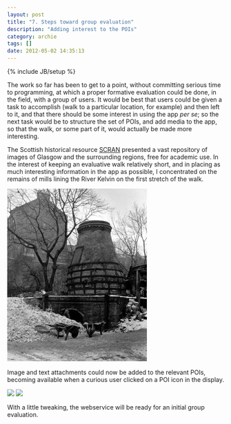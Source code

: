 ```yaml
---
layout: post
title: "7. Steps toward group evaluation"
description: "Adding interest to the POIs"
category: archie
tags: []
date: 2012-05-02 14:35:13
---
```

{% include JB/setup %}

The work so far has been to get to a point, without committing serious time to programming, at which a proper formative evaluation could be done, in the field, with a group of users. It would be best that users could be given a task to accomplish (walk to a particular location, for example) and then left to it, and that there should be some interest in using the app *per se*; so the next task would be to structure the set of POIs, and add media to the app, so that the walk, or some part of it, would actually be made more interesting.

The Scottish historical resource [SCRAN](http://www.scran.ac.uk/) presented a vast repository of images of Glasgow and the surrounding regions, free for academic use. In the interest of keeping an evaluative walk relatively short, and in placing as much interesting information in the app as possible, I concentrated on the remains of mills lining the River Kelvin on the first stretch of the walk.

![North Kelvin Flint Mill](/assets/images/TGSE01306_m.jpg)

Image and text attachments could now be added to the relevant POIs, becoming available when a curious user clicked on a POI icon in the display.

<img src="{{ BASE_PATH }}/assets/images/WT_Asset_View_2.PNG" width="49%"/>
<img src="{{ BASE_PATH }}/assets/images/WT_Asset_View.PNG" width="49%"/>

With a little tweaking, the webservice will be ready for an initial group evaluation.

